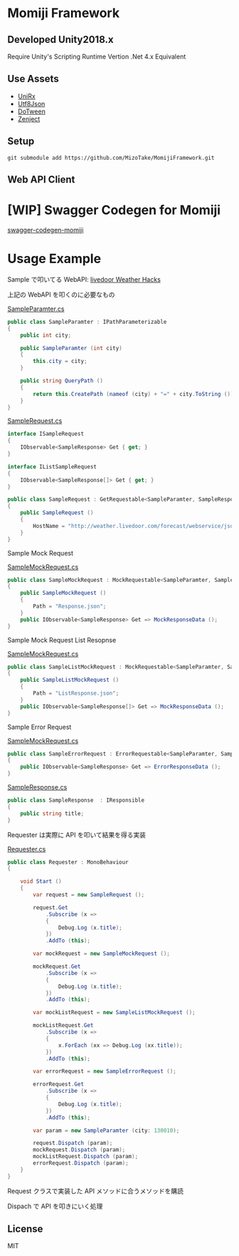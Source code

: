 # Momiji Framework

## Developed Unity2018.x

Require Unity's Scripting Runtime Vertion .Net 4.x Equivalent

## Use Assets

- [UniRx](https://github.com/neuecc/UniRx)
- [Utf8Json](https://github.com/neuecc/Utf8Json)
- [DoTween](https://assetstore.unity.com/packages/tools/animation/dotween-hotween-v2-27676)
- [Zenject](https://github.com/svermeulen/Zenject)

## Setup

```
git submodule add https://github.com/MizoTake/MomijiFramework.git
```

## Web API Client

# [WIP] Swagger Codegen for Momiji

[swagger-codegen-momiji](https://github.com/MizoTake/swagger-codegen-momiji)

# Usage Example

Sample で叩いてる WebAPI: [livedoor Weather Hacks](http://weather.livedoor.com/weather_hacks/webservice)

上記の WebAPI を叩くのに必要なもの

[SampleParamter.cs](https://github.com/MizoTake/MomijiFramework/blob/master/Example/SampleRequest/Scripts/Sample/SampleParamter.cs)

```csharp:SampleParamter.cs
public class SampleParamter : IPathParameterizable
{
	public int city;

	public SampleParamter (int city)
	{
		this.city = city;
	}

	public string QueryPath ()
	{
		return this.CreatePath (nameof (city) + "=" + city.ToString ());
	}
}
```

[SampleRequest.cs](https://github.com/MizoTake/MomijiFramework/blob/master/Example/SampleRequest/Scripts/Sample/SampleRequest.cs)

```csharp:SampleRequest.cs
interface ISampleRequest
{
	IObservable<SampleResponse> Get { get; }
}

interface IListSampleRequest
{
	IObservable<SampleResponse[]> Get { get; }
}

public class SampleRequest : GetRequestable<SampleParamter, SampleResponse>, ISampleRequest
{
	public SampleRequest ()
	{
		HostName = "http://weather.livedoor.com/forecast/webservice/json/v1";
	}
}
```

Sample Mock Request

[SampleMockRequest.cs](https://github.com/MizoTake/MomijiFramework/blob/master/Example/SampleRequest/Scripts/Sample/SampleMockRequest.cs)

```csharp:SampleMockRequest.cs
public class SampleMockRequest : MockRequestable<SampleParamter, SampleResponse>, ISampleRequest
{
	public SampleMockRequest ()
	{
		Path = "Response.json";
	}
	public IObservable<SampleResponse> Get => MockResponseData ();
}
```

Sample Mock Request List Resopnse

[SampleMockRequest.cs](https://github.com/MizoTake/MomijiFramework/blob/master/Example/SampleRequest/Scripts/Sample/SampleMockRequest.cs)

```csharp:SampleMockRequest.cs
public class SampleListMockRequest : MockRequestable<SampleParamter, SampleResponse[]>, IListSampleRequest
{
	public SampleListMockRequest ()
	{
		Path = "ListResponse.json";
	}
	public IObservable<SampleResponse[]> Get => MockResponseData ();
}
```

Sample Error Request

[SampleMockRequest.cs](https://github.com/MizoTake/MomijiFramework/blob/master/Example/SampleRequest/Scripts/Sample/SampleMockRequest.cs)

```csharp:SampleMockRequest.cs
public class SampleErrorRequest : ErrorRequestable<SampleParamter, SampleResponse>, ISampleRequest
{
	public IObservable<SampleResponse> Get => ErrorResponseData ();
}
```

[SampleResponse.cs](https://github.com/MizoTake/MomijiFramework/blob/master/Example/SampleRequest/Scripts/Sample/SampleResponse.cs)

```csharp:SampleParamter.cs
public class SampleResponse  : IResponsible
{
	public string title;
}
```

Requester は実際に API を叩いて結果を得る実装

[Requester.cs](https://github.com/MizoTake/MomijiFramework/blob/master/Example/SampleRequest/Scripts/Requester.cs)

```csharp:SampleParamter.cs
public class Requester : MonoBehaviour
{

	void Start ()
	{
		var request = new SampleRequest ();

		request.Get
			.Subscribe (x =>
			{
				Debug.Log (x.title);
			})
			.AddTo (this);

		var mockRequest = new SampleMockRequest ();

		mockRequest.Get
			.Subscribe (x =>
			{
				Debug.Log (x.title);
			})
			.AddTo (this);

		var mockListRequest = new SampleListMockRequest ();

		mockListRequest.Get
			.Subscribe (x =>
			{
				x.ForEach (xx => Debug.Log (xx.title));
			})
			.AddTo (this);

		var errorRequest = new SampleErrorRequest ();

		errorRequest.Get
			.Subscribe (x =>
			{
				Debug.Log (x.title);
			})
			.AddTo (this);

		var param = new SampleParamter (city: 130010);

		request.Dispatch (param);
		mockRequest.Dispatch (param);
		mockListRequest.Dispatch (param);
		errorRequest.Dispatch (param);
	}
}
```

Request クラスで実装した API メソッドに合うメソッドを購読

Dispach で API を叩きにいく処理

## License

MIT

